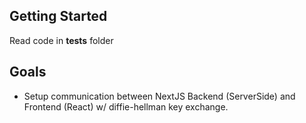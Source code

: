 
## Getting Started

Read code in __tests__ folder

## Goals

- Setup communication between NextJS Backend (ServerSide) and Frontend (React) w/ diffie-hellman key exchange.
